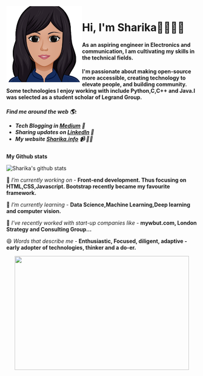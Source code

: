<img src="https://github.com/sharika-anjum/sharika-anjum/blob/master/github%20header.png" alt="Face" width="200" height="200" style="float:left"> 

 <H1> Hi, I'm Sharika👋👩🏾‍💻  </H1>

<H4>As an aspiring engineer in Electronics and communication, I am cultivating my skills in the technical fields.</H4>

<H4>I'm passionate about making open-source more accessible, creating technology to elevate people, and building community. Some technologies I enjoy working with include Python,C,C++ and Java.I was selected as a student scholar of Legrand Group. </H4>


<H5> Find me around the web 🌎:

- Tech Blogging in <a href="https://medium.com/@sharikaanjumm">Medium</a> 🏓
- Sharing updates on <a href="https://www.linkedin.com/in/sharika-anjum-mondal-8b80a3188/">LinkedIn</a> 💼 
- My website <a href="https://sites.google.com/view/e-portfolio-sharika">Sharika.info</a> 📹 ✍🏾</H5>

**My Github stats**

![Sharika's github stats](https://github-readme-stats.vercel.app/api?username=sharika-anjum&show_icons=true&theme=dracula)


🔭 *I’m currently working on* - **Front-end development. Thus focusing on HTML,CSS,Javascript. Bootstrap recently became my favourite framework.**

🌱 *I’m currently learning* - **Data Science,Machine Learning,Deep learning and computer vision.**

👯 *I’ve recently worked with start-up companies like* - **mywbut.com, London Strategy and Consulting Group...**

😄 *Words that describe me* - **Enthusiastic, Focused, diligent, adaptive - early adopter of technologies, thinker and a do-er.**



<p align="center">
  <img width="460" height="300" src="https://cdn.dribbble.com/users/1049434/screenshots/3646085/say_hello.gif">
</p>



                                                                 

